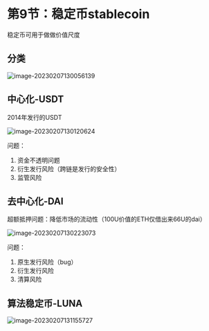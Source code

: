 # 第9节：稳定币stablecoin

稳定币可用于做做价值尺度



## 分类

![image-20230207130056139](https://duke-typora.s3.ap-southeast-1.amazonaws.com/uPic/image-20230207130056139.png)



## 中心化-USDT

2014年发行的USDT

![image-20230207130120624](https://duke-typora.s3.ap-southeast-1.amazonaws.com/uPic/image-20230207130120624.png)

问题：

1. 资金不透明问题
2. 衍生发行风险（跨链是发行的安全性）
3. 监管风险



## 去中心化-DAI

超额抵押问题：降低市场的流动性（100U价值的ETH仅借出来66U的dai）

![image-20230207130223073](https://duke-typora.s3.ap-southeast-1.amazonaws.com/uPic/image-20230207130223073.png)

问题：

1. 原生发行风险（bug）
2. 衍生发行风险
3. 清算风险



## 算法稳定币-LUNA

![image-20230207131155727](https://duke-typora.s3.ap-southeast-1.amazonaws.com/uPic/image-20230207131155727.png)

